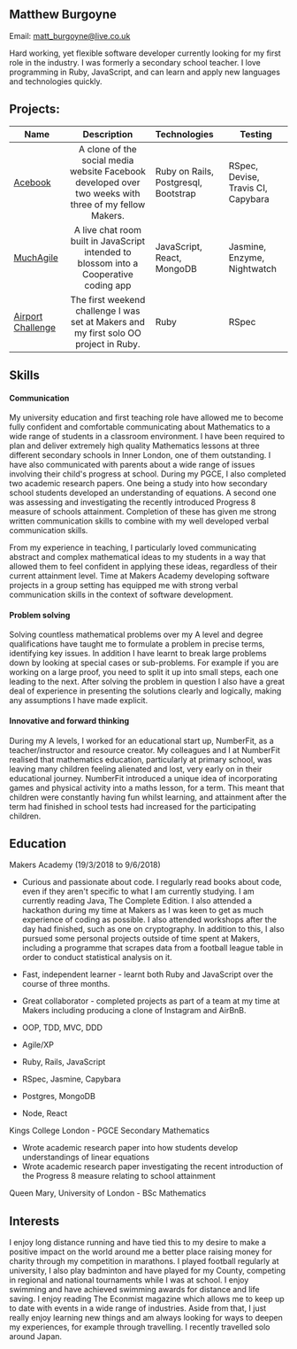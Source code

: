 ## Matthew Burgoyne

Email: matt_burgoyne@live.co.uk

Hard working, yet flexible software developer currently looking for my first role in the industry. I was formerly a secondary school teacher. I love programming in Ruby, JavaScript, and can learn and apply new languages and technologies quickly.
## Projects:

| Name                       | Description                                                                   | Technologies                     |  Testing                           |
| -------------------------- |:-----------------------------------------------------------------------------:|:-------------------|-------------------|
| [Acebook](https://github.com/mattb20/acebook)      | A clone of the social media website Facebook developed over two weeks with three of my fellow Makers.                | Ruby on Rails,  Postgresql, Bootstrap              | RSpec, Devise, Travis CI, Capybara      |
| [MuchAgile](https://github.com/jbropho/final-project-websocket-livechat)       | A live chat room built in JavaScript intended to blossom into a Cooperative coding app                                         | JavaScript, React, MongoDB        | Jasmine, Enzyme, Nightwatch                 |
| [Airport Challenge](https://github.com/mattb20/airport_challengeb)            | The first weekend challenge I was set at Makers and my first solo OO project in Ruby.  | Ruby        | RSpec       |   

## Skills

#### Communication
My university education and first teaching role have allowed me to become fully confident and comfortable communicating about Mathematics to a wide range of students in a classroom environment. I have been required to plan and deliver extremely high quality Mathematics lessons at three different secondary schools in Inner London, one of them outstanding. I have also communicated with parents about a wide range of issues involving their child's progress at school. During my PGCE, I also completed two academic research papers. One being a study into how secondary school students developed an understanding of equations. A second one was assessing and investigating the recently introduced Progress 8 measure of schools attainment. Completion of these has given me strong written communication skills to combine with my well developed verbal communication skills.

From my experience in teaching, I particularly loved communicating abstract and complex mathematical ideas to my students in a way that allowed them to feel confident in applying these ideas, regardless of their current attainment level. Time at Makers Academy developing software projects in a group setting has equipped me with strong verbal communication skills in the context of software development.

#### Problem solving
Solving countless mathematical problems over my A level and degree qualifications have taught me to formulate a problem in precise terms, identifying key issues. In addition I have learnt to break large problems down by looking at special cases or sub-problems. For example if you are working on a large proof, you need to split it up into small steps, each one leading to the next. After solving the problem in question I also have a great deal of experience in presenting the solutions clearly and logically, making any assumptions I have made explicit.

#### Innovative and forward thinking

During my A levels, I worked for an educational start up, NumberFit, as a teacher/instructor and resource creator. My colleagues and I at NumberFit realised that mathematics education, particularly at primary school, was leaving many children feeling alienated and lost, very early on in their educational journey. NumberFit introduced a unique idea of incorporating games and physical activity into a maths lesson, for a term. This meant that children were constantly having fun whilst learning, and attainment after the term had finished in school tests had increased for the participating children. 

## Education
Makers Academy (19/3/2018 to 9/6/2018)

- Curious and passionate about code. I regularly read books about code, even if they aren't specific to what I am currently studying. I am currently reading Java, The Complete Edition. I also attended a hackathon during my time at Makers as I was keen to get as much experience of coding as possible. I also attended workshops after the day had finished, such as one on cryptography.
In addition to this, I also pursued some personal projects outside of time spent at Makers, including a programme that scrapes data from a football league table in order to conduct statistical analysis on it.
- Fast, independent learner - learnt both Ruby and JavaScript over the course of three months.
- Great collaborator - completed projects as part of a team at my time at Makers including producing a clone of Instagram and AirBnB.

- OOP, TDD, MVC, DDD
- Agile/XP
- Ruby, Rails, JavaScript
- RSpec, Jasmine, Capybara
- Postgres, MongoDB
- Node, React


Kings College London - PGCE Secondary Mathematics
- Wrote academic research paper into how students develop understandings of linear equations
- Wrote academic research paper investigating the recent introduction of the Progress 8 measure relating to school attainment

Queen Mary, University of London - BSc Mathematics

## Interests

I enjoy long distance running and have tied this to my desire to make a positive impact on the world around me a better place raising money for charity through my competition in marathons. I played football regularly at university, I also play badminton and have played for my County, competing in regional and national tournaments while I was at school. I enjoy swimming and have achieved swimming awards for distance and life saving. I enjoy reading The Econmist magazine which allows me to keep up to date with events in a wide range of industries. Aside from that, I just really enjoy learning new things and am always looking for ways to deepen my experiences, for example through travelling. I recently travelled solo around Japan.

